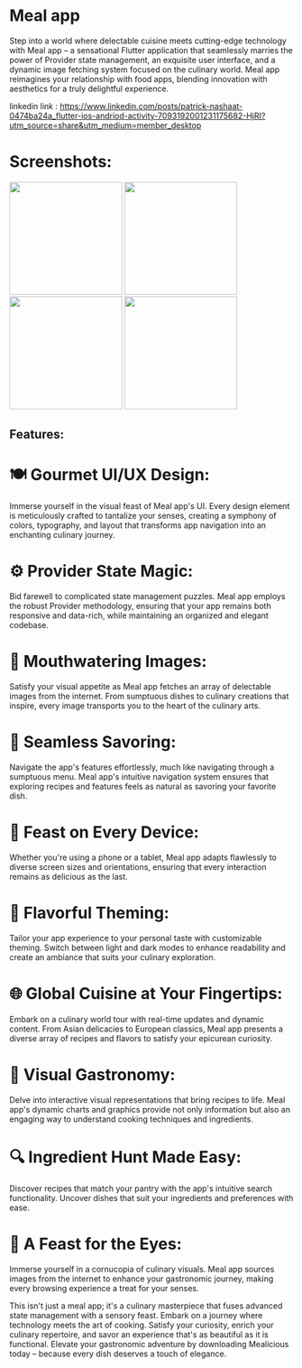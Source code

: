 # Meal app

Step into a world where delectable cuisine meets cutting-edge technology with Meal app – a sensational Flutter application that seamlessly marries the power of Provider state management, an exquisite user interface, and a dynamic image fetching system focused on the culinary world. Meal app reimagines your relationship with food apps, blending innovation with aesthetics for a truly delightful experience.

linkedin link : https://www.linkedin.com/posts/patrick-nashaat-0474ba24a_flutter-ios-andriod-activity-7093192001231175682-HjRI?utm_source=share&utm_medium=member_desktop

# Screenshots:
<img src="https://github.com/patrick-3008/To-do-app/assets/121394398/62840cff-bca5-4d34-8570-d0fae3cc596e" width="200">
<img src="https://github.com/patrick-3008/To-do-app/assets/121394398/782b1d17-6432-4fb6-a39c-4d3b28c6e77b" width="200">
<img src="https://github.com/patrick-3008/To-do-app/assets/121394398/4c8d3966-cb27-400b-bbdc-f81eb28e276f" width="200">
<img src="https://github.com/patrick-3008/To-do-app/assets/121394398/e9bcc4d4-fc2a-4482-ae40-d31192d8f85f" width="200">


## Features:

# 🍽️ Gourmet UI/UX Design:
Immerse yourself in the visual feast of Meal app's UI. Every design element is meticulously crafted to tantalize your senses, creating a symphony of colors, typography, and layout that transforms app navigation into an enchanting culinary journey.

# ⚙️ Provider State Magic:
Bid farewell to complicated state management puzzles. Meal app employs the robust Provider methodology, ensuring that your app remains both responsive and data-rich, while maintaining an organized and elegant codebase.

# 🍔 Mouthwatering Images:
Satisfy your visual appetite as Meal app fetches an array of delectable images from the internet. From sumptuous dishes to culinary creations that inspire, every image transports you to the heart of the culinary arts.

# 🔗 Seamless Savoring:
Navigate the app's features effortlessly, much like navigating through a sumptuous menu. Meal app's intuitive navigation system ensures that exploring recipes and features feels as natural as savoring your favorite dish.

# 📱 Feast on Every Device:
Whether you're using a phone or a tablet, Meal app adapts flawlessly to diverse screen sizes and orientations, ensuring that every interaction remains as delicious as the last.

# 🎨 Flavorful Theming:
Tailor your app experience to your personal taste with customizable theming. Switch between light and dark modes to enhance readability and create an ambiance that suits your culinary exploration.

# 🌐 Global Cuisine at Your Fingertips:
Embark on a culinary world tour with real-time updates and dynamic content. From Asian delicacies to European classics, Meal app presents a diverse array of recipes and flavors to satisfy your epicurean curiosity.

# 📸 Visual Gastronomy:
Delve into interactive visual representations that bring recipes to life. Meal app's dynamic charts and graphics provide not only information but also an engaging way to understand cooking techniques and ingredients.

# 🔍 Ingredient Hunt Made Easy:
Discover recipes that match your pantry with the app's intuitive search functionality. Uncover dishes that suit your ingredients and preferences with ease.

# 🍯 A Feast for the Eyes:
Immerse yourself in a cornucopia of culinary visuals. Meal app sources images from the internet to enhance your gastronomic journey, making every browsing experience a treat for your senses.

This isn't just a meal app; it's a culinary masterpiece that fuses advanced state management with a sensory feast. Embark on a journey where technology meets the art of cooking. Satisfy your curiosity, enrich your culinary repertoire, and savor an experience that's as beautiful as it is functional. Elevate your gastronomic adventure by downloading Mealicious today – because every dish deserves a touch of elegance.
